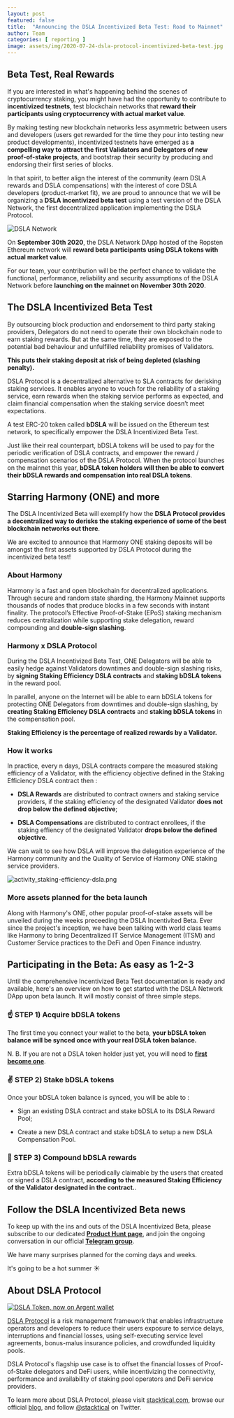 ```yaml
---
layout: post
featured: false
title:  "Announcing the DSLA Incentivized Beta Test: Road to Mainnet"
author: Team
categories: [ reporting ]
image: assets/img/2020-07-24-dsla-protocol-incentivized-beta-test.jpg
---
```


## Beta Test, Real Rewards

If you are interested in what's happening behind the scenes of cryptocurrency staking, you might have had the opportunity to contribute to **incentivized testnets**, test blockchain networks that **reward their participants using cryptocurrency with actual market value**.

By making testing new blockchain networks less asymmetric between users and developers (users get rewarded for the time they pour into testing new product developments), incentivized testnets have emerged as **a compelling way to attract the first Validators and Delegators of new proof-of-stake projects**, and bootstrap their security by producing and endorsing their first series of blocks.

In that spirit, to better align the interest of the community (earn DSLA rewards and DSLA compensations) with the interest of core DSLA developers (product-market fit), we are proud to announce that we will be organizing a **DSLA incentivized beta test** using a test version of the DSLA Network, the first decentralized application implementing the DSLA Protocol. 

![DSLA Network](https://storage.googleapis.com/stacktical-public/dsla_network.png)

On **September 30th 2020**, the DSLA Network DApp hosted of the Ropsten Ethereum network will **reward beta participants using DSLA tokens with actual market value**.

For our team, your contribution will be the perfect chance to validate the functional, performance, reliability and security assumptions of the DSLA Network before **launching on the mainnet on November 30th 2020**.

## The DSLA Incentivized Beta Test

By outsourcing block production and endorsement to third party staking providers, Delegators do not need to operate their own blockchain node to earn staking rewards. But at the same time, they are exposed to the potential bad behaviour and unfulfilled reliability promises of Validators.

**This puts their staking deposit at risk of being depleted (slashing penalty).**

DSLA Protocol is a decentralized alternative to SLA contracts for derisking staking services. It enables anyone to vouch for the reliability of a staking service, earn rewards when the staking service performs as expected, and claim financial compensation when the staking service doesn’t meet expectations.

A test ERC-20 token called **bDSLA** will be issued on the Ethereum test network, to specifically empower the DSLA Incentivized Beta Test.  

Just like their real counterpart, bDSLA tokens will be used to pay for the periodic verification of DSLA contracts, and empower the reward / compensation scenarios of the DSLA Protocol.  When the protocol launches on the mainnet this year, **bDSLA token holders will then be able to convert their bDSLA rewards and compensation into real DSLA tokens**.  

## Starring Harmony (ONE) and more

The DSLA Incentivized Beta will exemplify how the **DSLA Protocol provides a decentralized way to derisks the staking experience of some of the best blockchain networks out there**. 

We are excited to announce that Harmony ONE staking deposits will be amongst the first assets supported by DSLA Protocol during the incentivized beta test!

### About Harmony

Harmony is a fast and open blockchain for decentralized applications. Through secure and random state sharding, the Harmony Mainnet supports thousands of nodes that produce blocks in a few seconds with instant finality. The protocol’s Effective Proof-of-Stake (EPoS) staking mechanism reduces centralization while supporting stake delegation, reward compounding and **double-sign slashing**.

### Harmony x DSLA Protocol

During the DSLA Incentivized Beta Test, ONE Delegators will be able to easily hedge against Validators downtimes and double-sign slashing risks, by **signing Staking Efficiency DSLA contracts** and **staking bDSLA tokens** in the reward pool.

In parallel, anyone on the Internet will be able to earn bDSLA tokens for protecting ONE Delegators from downtimes and double-sign slashing, by **creating Staking Efficiency DSLA contracts** and **staking bDSLA tokens** in the compensation pool.

**Staking Efficiency is the percentage of realized rewards by a Validator.**

### How it works

In practice, every n days, DSLA contracts compare the measured staking efficiency of a Validator, with the efficiency objective defined in the Staking Efficiency DSLA contract then :

* **DSLA Rewards** are distributed to contract owners and staking service providers, if the staking efficiency of the designated Validator **does not drop below the defined objective**;

* **DSLA Compensations** are distributed to contract enrollees, if the staking effiency of the designated Validator **drops below the defined objective**.

We can wait to see how DSLA will improve the delegation experience of the Harmony community and the Quality of Service of Harmony ONE staking service providers.

![activity_staking-efficiency-dsla.png](/assets/img/2020-07-24-dsla-protocol-incentivized-beta-test_activity_staking-efficiency-dsla.png)

### More assets planned for the beta launch

Along with Harmony's ONE, other popular proof-of-stake assets will be unveiled during the weeks preceeding the DSLA Incentivited Beta. Ever since the project's inception, we have been talking with world class teams like Harmony to bring Decentralized IT Service Management (ITSM) and Customer Service practices to the DeFi and Open Finance industry.

## Participating in the Beta: As easy as 1-2-3

Until the comprehensive Incentivized Beta Test documentation is ready and available, here's an overview on how to get started with the DSLA Network DApp upon beta launch. It will mostly consist of three simple steps.

### ☝️ STEP 1) Acquire bDSLA tokens  

The first time you connect your wallet to the beta, **your bDSLA token balance will be synced once with your real DSLA token balance.**  

N. B. If you are not a DSLA token holder just yet, you will need to **[first become one](https://www.probit.com/app/exchange/DSLA-USDT)**.  

### ✌️ STEP 2) Stake bDSLA tokens

Once your bDSLA token balance is synced, you will be able to :  

* Sign an existing DSLA contract and stake bDSLA to its DSLA Reward Pool;

* Create a new DSLA contract and stake bDSLA to setup a new DSLA Compensation Pool.

### 🤟 STEP 3) Compound bDSLA rewards

Extra bDSLA tokens will be periodically claimable by the users that created or signed a DSLA contract, **according to the measured Staking Efficiency of the Validator designated in the contract.**.


## Follow the DSLA Incentivized Beta news

To keep up with the ins and outs of the DSLA Incentivized Beta, please subscribe to our dedicated **[Product Hunt page](https://www.producthunt.com/upcoming/dsla-network)**, and join the ongoing conversation in our official **[Telegram group](https://t.me/stacktical)**.  

We have many surprises planned for the coming days and weeks. 

It's going to be a hot summer ☀️

## About DSLA Protocol

[![DSLA Token, now on Argent wallet](/assets/img/2020-08-26-dsla-token-available-on-Argent-keyless-wallet-screenshot.jpg)](https://stacktical.com)

[DSLA Protocol](https://stacktical.com) is a risk management framework that enables infrastructure operators and developers to reduce their users exposure to service delays, interruptions and financial losses, using self-executing service level agreements, bonus-malus insurance policies, and crowdfunded liquidity pools.

DSLA Protocol's flagship use case is to offset the financial losses of Proof-of-Stake delegators and DeFi users, while incentivizing the connectivity, performance and availability of staking pool operators and DeFi service providers.

To learn more about DSLA Protocol, please visit [stacktical.com](https://stacktical.com), browse our official [blog](https://blog.stacktical.com), and follow [@stacktical](https://twitter.com/Stacktical) on Twitter.